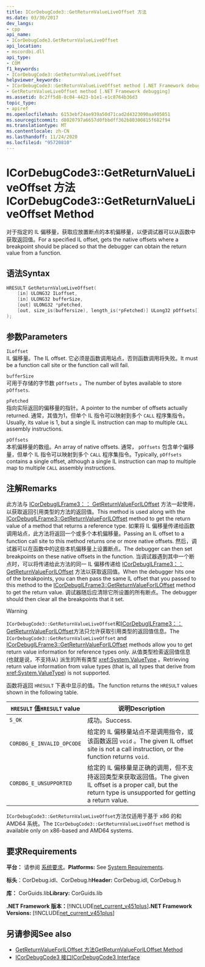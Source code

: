 ```yaml
---
title: ICorDebugCode3::GetReturnValueLiveOffset 方法
ms.date: 03/30/2017
dev_langs:
- cpp
api_name:
- ICorDebugCode3.GetReturnValueLiveOffset
api_location:
- mscordbi.dll
api_type:
- COM
f1_keywords:
- ICorDebugCode3::GetReturnValueLiveOffset
helpviewer_keywords:
- ICorDebugCode3::GetReturnValueLiveOffset method [.NET Framework debugging]
- GetReturnValueLiveOffset method [.NET Framework debugging]
ms.assetid: 8c2ff5d8-8c04-4423-b1e1-e1c8764b36d3
topic_type:
- apiref
ms.openlocfilehash: 6153ebf24ae939a50d71cad2d4323090aa905851
ms.sourcegitcommit: d8020797a6657d0fbbdff362b80300815f682f94
ms.translationtype: MT
ms.contentlocale: zh-CN
ms.lasthandoff: 11/24/2020
ms.locfileid: "95720810"
---
```

# <a name="icordebugcode3getreturnvalueliveoffset-method"></a><span data-ttu-id="ba85c-102">ICorDebugCode3::GetReturnValueLiveOffset 方法</span><span class="sxs-lookup"><span data-stu-id="ba85c-102">ICorDebugCode3::GetReturnValueLiveOffset Method</span></span>

<span data-ttu-id="ba85c-103">对于指定的 IL 偏移量，获取应放置断点的本机偏移量，以便调试器可以从函数中获取返回值。</span><span class="sxs-lookup"><span data-stu-id="ba85c-103">For a specified IL offset, gets the native offsets where a breakpoint should be placed so that the debugger can obtain the return value from a function.</span></span>  
  
## <a name="syntax"></a><span data-ttu-id="ba85c-104">语法</span><span class="sxs-lookup"><span data-stu-id="ba85c-104">Syntax</span></span>  
  
```cpp
HRESULT GetReturnValueLiveOffset(  
    [in] ULONG32 ILoffset,  
    [in] ULONG32 bufferSize,
    [out] ULONG32 *pFetched,
    [out, size_is(buffersize), length_is(*pFetched)] ULong32 pOffsets[]  
);  
```  
  
## <a name="parameters"></a><span data-ttu-id="ba85c-105">参数</span><span class="sxs-lookup"><span data-stu-id="ba85c-105">Parameters</span></span>  

 `ILoffset`  
 <span data-ttu-id="ba85c-106">IL 偏移量。</span><span class="sxs-lookup"><span data-stu-id="ba85c-106">The IL offset.</span></span> <span data-ttu-id="ba85c-107">它必须是函数调用站点，否则函数调用将失败。</span><span class="sxs-lookup"><span data-stu-id="ba85c-107">It must be a function call site or the function call will fail.</span></span>  
  
 `bufferSize`  
 <span data-ttu-id="ba85c-108">可用于存储的字节数 `pOffsets` 。</span><span class="sxs-lookup"><span data-stu-id="ba85c-108">The number of bytes available to store `pOffsets`.</span></span>  
  
 `pFetched`  
 <span data-ttu-id="ba85c-109">指向实际返回的偏移量的指针。</span><span class="sxs-lookup"><span data-stu-id="ba85c-109">A pointer to the number of offsets actually returned.</span></span> <span data-ttu-id="ba85c-110">通常，其值为1，但单个 IL 指令可以映射到多个 `CALL` 程序集指令。</span><span class="sxs-lookup"><span data-stu-id="ba85c-110">Usually, its value is 1, but a single IL instruction can map to multiple `CALL` assembly instructions.</span></span>  
  
 `pOffsets`  
 <span data-ttu-id="ba85c-111">本机偏移量的数组。</span><span class="sxs-lookup"><span data-stu-id="ba85c-111">An array of native offsets.</span></span> <span data-ttu-id="ba85c-112">通常， `pOffsets` 包含单个偏移量，但单个 IL 指令可以映射到多个 `CALL` 程序集指令。</span><span class="sxs-lookup"><span data-stu-id="ba85c-112">Typically, `pOffsets` contains a single offset, although a single IL instruction can map to multiple map to multiple `CALL` assembly instructions.</span></span>  
  
## <a name="remarks"></a><span data-ttu-id="ba85c-113">注解</span><span class="sxs-lookup"><span data-stu-id="ba85c-113">Remarks</span></span>  

 <span data-ttu-id="ba85c-114">此方法与 [ICorDebugILFrame3：： GetReturnValueForILOffset](icordebugilframe3-getreturnvalueforiloffset-method.md) 方法一起使用，以获取返回引用类型的方法的返回值。</span><span class="sxs-lookup"><span data-stu-id="ba85c-114">This method is used along with the [ICorDebugILFrame3::GetReturnValueForILOffset](icordebugilframe3-getreturnvalueforiloffset-method.md) method to get the return value of a method that returns a reference type.</span></span> <span data-ttu-id="ba85c-115">如果将 IL 偏移量传递给函数调用站点，此方法将返回一个或多个本机偏移量。</span><span class="sxs-lookup"><span data-stu-id="ba85c-115">Passing an IL offset to a function call site to this method returns one or more native offsets.</span></span> <span data-ttu-id="ba85c-116">然后，调试器可以在函数中的这些本机偏移量上设置断点。</span><span class="sxs-lookup"><span data-stu-id="ba85c-116">The debugger can then set breakpoints on these native offsets in the function.</span></span> <span data-ttu-id="ba85c-117">当调试器遇到其中一个断点时，可以将传递给此方法的同一 IL 偏移传递给 [ICorDebugILFrame3：： GetReturnValueForILOffset](icordebugilframe3-getreturnvalueforiloffset-method.md) 方法以获取返回值。</span><span class="sxs-lookup"><span data-stu-id="ba85c-117">When the debugger hits one of the breakpoints, you can then pass the same IL offset that you passed to this method to the [ICorDebugILFrame3::GetReturnValueForILOffset](icordebugilframe3-getreturnvalueforiloffset-method.md) method to get the return value.</span></span> <span data-ttu-id="ba85c-118">调试器随后应清除它所设置的所有断点。</span><span class="sxs-lookup"><span data-stu-id="ba85c-118">The debugger should then clear all the breakpoints that it set.</span></span>  
  
> [!WARNING]
> <span data-ttu-id="ba85c-119">`ICorDebugCode3::GetReturnValueLiveOffset`和[ICorDebugILFrame3：： GetReturnValueForILOffset](icordebugilframe3-getreturnvalueforiloffset-method.md)方法只允许获取引用类型的返回值信息。</span><span class="sxs-lookup"><span data-stu-id="ba85c-119">The `ICorDebugCode3::GetReturnValueLiveOffset` and [ICorDebugILFrame3::GetReturnValueForILOffset](icordebugilframe3-getreturnvalueforiloffset-method.md) methods allow you to get return value information for reference types only.</span></span> <span data-ttu-id="ba85c-120">从值类型检索返回值信息 (也就是说，不支持从) 派生的所有类型 <xref:System.ValueType> 。</span><span class="sxs-lookup"><span data-stu-id="ba85c-120">Retrieving return value information from value types (that is, all types that derive from <xref:System.ValueType>) is not supported.</span></span>  
  
 <span data-ttu-id="ba85c-121">函数将返回 `HRESULT` 下表中显示的值。</span><span class="sxs-lookup"><span data-stu-id="ba85c-121">The function returns the `HRESULT` values shown in the following table.</span></span>  
  
|<span data-ttu-id="ba85c-122">`HRESULT` 值</span><span class="sxs-lookup"><span data-stu-id="ba85c-122">`HRESULT` value</span></span>|<span data-ttu-id="ba85c-123">说明</span><span class="sxs-lookup"><span data-stu-id="ba85c-123">Description</span></span>|  
|---------------------|-----------------|  
|`S_OK`|<span data-ttu-id="ba85c-124">成功。</span><span class="sxs-lookup"><span data-stu-id="ba85c-124">Success.</span></span>|  
|`CORDBG_E_INVALID_OPCODE`|<span data-ttu-id="ba85c-125">给定的 IL 偏移量站点不是调用指令，或该函数返回 `void` 。</span><span class="sxs-lookup"><span data-stu-id="ba85c-125">The given IL offset site is not a call instruction, or the function returns `void`.</span></span>|  
|`CORDBG_E_UNSUPPORTED`|<span data-ttu-id="ba85c-126">给定的 IL 偏移量是正确的调用，但不支持返回类型来获取返回值。</span><span class="sxs-lookup"><span data-stu-id="ba85c-126">The given IL offset is a proper call, but the return type is unsupported for getting a return value.</span></span>|  
  
 <span data-ttu-id="ba85c-127">`ICorDebugCode3::GetReturnValueLiveOffset`方法仅适用于基于 x86 的和 AMD64 系统。</span><span class="sxs-lookup"><span data-stu-id="ba85c-127">The `ICorDebugCode3::GetReturnValueLiveOffset` method is available only on x86-based and AMD64 systems.</span></span>  
  
## <a name="requirements"></a><span data-ttu-id="ba85c-128">要求</span><span class="sxs-lookup"><span data-stu-id="ba85c-128">Requirements</span></span>  

 <span data-ttu-id="ba85c-129">**平台：** 请参阅 [系统要求](../../get-started/system-requirements.md)。</span><span class="sxs-lookup"><span data-stu-id="ba85c-129">**Platforms:** See [System Requirements](../../get-started/system-requirements.md).</span></span>  
  
 <span data-ttu-id="ba85c-130">**标头**：CorDebug.idl、CorDebug.h</span><span class="sxs-lookup"><span data-stu-id="ba85c-130">**Header:** CorDebug.idl, CorDebug.h</span></span>  
  
 <span data-ttu-id="ba85c-131">**库：** CorGuids.lib</span><span class="sxs-lookup"><span data-stu-id="ba85c-131">**Library:** CorGuids.lib</span></span>  
  
 <span data-ttu-id="ba85c-132">**.NET Framework 版本：**[!INCLUDE[net_current_v451plus](../../../../includes/net-current-v451plus-md.md)]</span><span class="sxs-lookup"><span data-stu-id="ba85c-132">**.NET Framework Versions:** [!INCLUDE[net_current_v451plus](../../../../includes/net-current-v451plus-md.md)]</span></span>  
  
## <a name="see-also"></a><span data-ttu-id="ba85c-133">另请参阅</span><span class="sxs-lookup"><span data-stu-id="ba85c-133">See also</span></span>

- [<span data-ttu-id="ba85c-134">GetReturnValueForILOffset 方法</span><span class="sxs-lookup"><span data-stu-id="ba85c-134">GetReturnValueForILOffset Method</span></span>](icordebugilframe3-getreturnvalueforiloffset-method.md)
- [<span data-ttu-id="ba85c-135">ICorDebugCode3 接口</span><span class="sxs-lookup"><span data-stu-id="ba85c-135">ICorDebugCode3 Interface</span></span>](icordebugcode3-interface.md)
